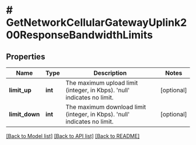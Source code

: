 # # GetNetworkCellularGatewayUplink200ResponseBandwidthLimits

## Properties

Name | Type | Description | Notes
------------ | ------------- | ------------- | -------------
**limit_up** | **int** | The maximum upload limit (integer, in Kbps). &#39;null&#39; indicates no limit. | [optional]
**limit_down** | **int** | The maximum download limit (integer, in Kbps). &#39;null&#39; indicates no limit. | [optional]

[[Back to Model list]](../../README.md#models) [[Back to API list]](../../README.md#endpoints) [[Back to README]](../../README.md)
